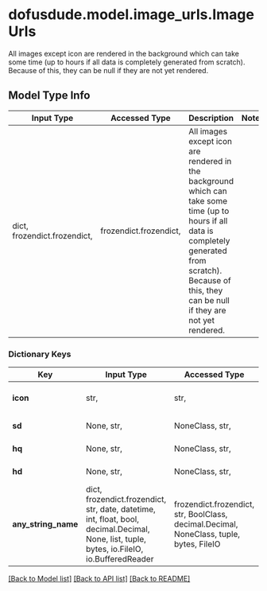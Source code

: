 # dofusdude.model.image_urls.ImageUrls

All images except icon are rendered in the background which can take some time (up to hours if all data is completely generated from scratch). Because of this, they can be null if they are not yet rendered.

## Model Type Info
Input Type | Accessed Type | Description | Notes
------------ | ------------- | ------------- | -------------
dict, frozendict.frozendict,  | frozendict.frozendict,  | All images except icon are rendered in the background which can take some time (up to hours if all data is completely generated from scratch). Because of this, they can be null if they are not yet rendered. | 

### Dictionary Keys
Key | Input Type | Accessed Type | Description | Notes
------------ | ------------- | ------------- | ------------- | -------------
**icon** | str,  | str,  | 60x60 px, always available | [optional] 
**sd** | None, str,  | NoneClass, str,  | 200x200 px | [optional] 
**hq** | None, str,  | NoneClass, str,  | 400x400 px | [optional] 
**hd** | None, str,  | NoneClass, str,  | 800x800 px | [optional] 
**any_string_name** | dict, frozendict.frozendict, str, date, datetime, int, float, bool, decimal.Decimal, None, list, tuple, bytes, io.FileIO, io.BufferedReader | frozendict.frozendict, str, BoolClass, decimal.Decimal, NoneClass, tuple, bytes, FileIO | any string name can be used but the value must be the correct type | [optional]

[[Back to Model list]](../../README.md#documentation-for-models) [[Back to API list]](../../README.md#documentation-for-api-endpoints) [[Back to README]](../../README.md)

